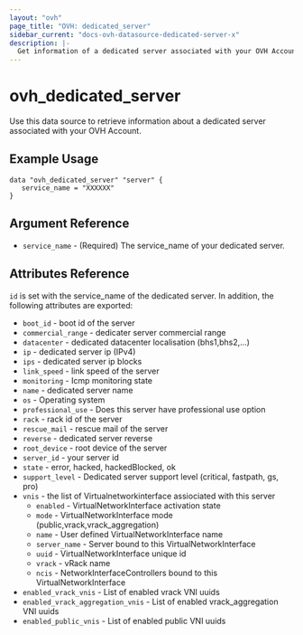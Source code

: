 ```yaml
---
layout: "ovh"
page_title: "OVH: dedicated_server"
sidebar_current: "docs-ovh-datasource-dedicated-server-x"
description: |-
  Get information of a dedicated server associated with your OVH Account.
---
```


# ovh_dedicated_server

Use this data source to retrieve information about a dedicated server associated with 
your OVH Account.

## Example Usage

```hcl
data "ovh_dedicated_server" "server" {
   service_name = "XXXXXX"
}
```

## Argument Reference

* `service_name` - (Required) The service_name of your dedicated server.

## Attributes Reference

`id` is set with the service_name of the dedicated server.
In addition, the following attributes are exported:

* `boot_id` - boot id of the server
* `commercial_range` - dedicater server commercial range
* `datacenter` - dedicated datacenter localisation (bhs1,bhs2,...)
* `ip` - dedicated server ip (IPv4)
* `ips` - dedicated server ip blocks
* `link_speed` - link speed of the server
* `monitoring` - Icmp monitoring state
* `name` - dedicated server name
* `os` - Operating system
* `professional_use` - Does this server have professional use option
* `rack` - rack id of the server
* `rescue_mail` - rescue mail of the server
* `reverse` - dedicated server reverse
* `root_device` - root device of the server
* `server_id` - your server id
* `state` - error, hacked, hackedBlocked, ok
* `support_level` - Dedicated server support level (critical, fastpath, gs, pro)
* `vnis` - the list of Virtualnetworkinterface assiociated with this server
  * `enabled` - VirtualNetworkInterface activation state
  * `mode` - VirtualNetworkInterface mode (public,vrack,vrack_aggregation)
  * `name` - User defined VirtualNetworkInterface name
  * `server_name` - Server bound to this VirtualNetworkInterface
  * `uuid` - VirtualNetworkInterface unique id
  * `vrack` - vRack name
  * `ncis` - NetworkInterfaceControllers bound to this VirtualNetworkInterface
* `enabled_vrack_vnis` - List of enabled vrack VNI uuids
* `enabled_vrack_aggregation_vnis` - List of enabled vrack_aggregation VNI uuids
* `enabled_public_vnis` - List of enabled public VNI uuids
